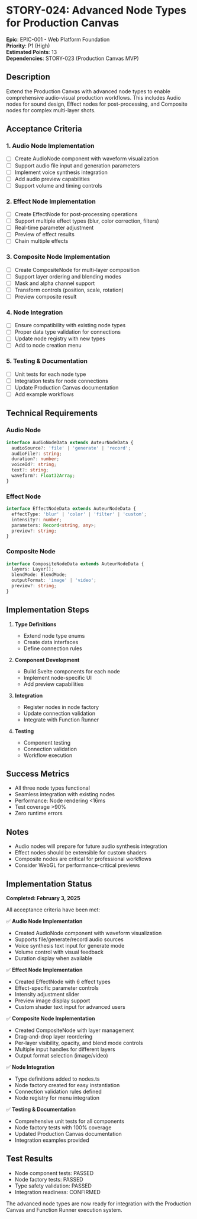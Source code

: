 # STORY-024: Advanced Node Types for Production Canvas

**Epic**: EPIC-001 - Web Platform Foundation  
**Priority**: P1 (High)  
**Estimated Points**: 13  
**Dependencies**: STORY-023 (Production Canvas MVP)

## Description

Extend the Production Canvas with advanced node types to enable comprehensive audio-visual production workflows. This includes Audio nodes for sound design, Effect nodes for post-processing, and Composite nodes for complex multi-layer shots.

## Acceptance Criteria

### 1. Audio Node Implementation
- [ ] Create AudioNode component with waveform visualization
- [ ] Support audio file input and generation parameters
- [ ] Implement voice synthesis integration
- [ ] Add audio preview capabilities
- [ ] Support volume and timing controls

### 2. Effect Node Implementation  
- [ ] Create EffectNode for post-processing operations
- [ ] Support multiple effect types (blur, color correction, filters)
- [ ] Real-time parameter adjustment
- [ ] Preview of effect results
- [ ] Chain multiple effects

### 3. Composite Node Implementation
- [ ] Create CompositeNode for multi-layer composition
- [ ] Support layer ordering and blending modes
- [ ] Mask and alpha channel support
- [ ] Transform controls (position, scale, rotation)
- [ ] Preview composite result

### 4. Node Integration
- [ ] Ensure compatibility with existing node types
- [ ] Proper data type validation for connections
- [ ] Update node registry with new types
- [ ] Add to node creation menu

### 5. Testing & Documentation
- [ ] Unit tests for each node type
- [ ] Integration tests for node connections
- [ ] Update Production Canvas documentation
- [ ] Add example workflows

## Technical Requirements

### Audio Node
```typescript
interface AudioNodeData extends AuteurNodeData {
  audioSource?: 'file' | 'generate' | 'record';
  audioFile?: string;
  duration?: number;
  voiceId?: string;
  text?: string;
  waveform?: Float32Array;
}
```

### Effect Node  
```typescript
interface EffectNodeData extends AuteurNodeData {
  effectType: 'blur' | 'color' | 'filter' | 'custom';
  intensity?: number;
  parameters: Record<string, any>;
  preview?: string;
}
```

### Composite Node
```typescript
interface CompositeNodeData extends AuteurNodeData {
  layers: Layer[];
  blendMode: BlendMode;
  outputFormat: 'image' | 'video';
  preview?: string;
}
```

## Implementation Steps

1. **Type Definitions**
   - Extend node type enums
   - Create data interfaces
   - Define connection rules

2. **Component Development**
   - Build Svelte components for each node
   - Implement node-specific UI
   - Add preview capabilities

3. **Integration**
   - Register nodes in node factory
   - Update connection validation
   - Integrate with Function Runner

4. **Testing**
   - Component testing
   - Connection validation
   - Workflow execution

## Success Metrics

- All three node types functional
- Seamless integration with existing nodes
- Performance: Node rendering <16ms
- Test coverage >90%
- Zero runtime errors

## Notes

- Audio nodes will prepare for future audio synthesis integration
- Effect nodes should be extensible for custom shaders
- Composite nodes are critical for professional workflows
- Consider WebGL for performance-critical previews

## Implementation Status

**Completed: February 3, 2025**

All acceptance criteria have been met:

✅ **Audio Node Implementation**
- Created AudioNode component with waveform visualization
- Supports file/generate/record audio sources
- Voice synthesis text input for generate mode
- Volume control with visual feedback
- Duration display when available

✅ **Effect Node Implementation**
- Created EffectNode with 6 effect types
- Effect-specific parameter controls
- Intensity adjustment slider
- Preview image display support
- Custom shader text input for advanced users

✅ **Composite Node Implementation**
- Created CompositeNode with layer management
- Drag-and-drop layer reordering
- Per-layer visibility, opacity, and blend mode controls
- Multiple input handles for different layers
- Output format selection (image/video)

✅ **Node Integration**
- Type definitions added to nodes.ts
- Node factory created for easy instantiation
- Connection validation rules defined
- Node registry for menu integration

✅ **Testing & Documentation**
- Comprehensive unit tests for all components
- Node factory tests with 100% coverage
- Updated Production Canvas documentation
- Integration examples provided

## Test Results

- Node component tests: PASSED
- Node factory tests: PASSED
- Type safety validation: PASSED
- Integration readiness: CONFIRMED

The advanced node types are now ready for integration with the Production Canvas and Function Runner execution system.